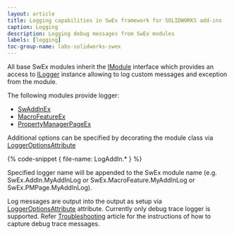 ```yaml
---
layout: article
title: Logging capabilities in SwEx framework for SOLIDWORKS add-ins
caption: Logging
description: Logging debug messages from SwEx modules
labels: [logging]
toc-group-name: labs-solidworks-swex
---
```

All base SwEx modules inherit the [IModule](https://docs.codestack.net/swex/common/html/T_CodeStack_SwEx_Common_Base_IModule.htm) interface which provides an access to [ILogger](https://docs.codestack.net/swex/common/html/T_CodeStack_SwEx_Common_Diagnostics_ILogger.htm) instance allowing to log custom messages and exception from the module.

The following modules provide logger:

* [SwAddInEx](https://docs.codestack.net/swex/add-in/html/T_CodeStack_SwEx_AddIn_SwAddInEx.htm)
* [MacroFeatureEx](https://docs.codestack.net/swex/macro-feature/html/T_CodeStack_SwEx_MacroFeature_MacroFeatureEx.htm)
* [PropertyManagerPageEx](https://docs.codestack.net/swex/pmpage/html/T_CodeStack_SwEx_PMPage_PropertyManagerPageEx_2.htm)

Additional options can be specified by decorating the module class via [LoggerOptionsAttribute](https://docs.codestack.net/swex/common/html/M_CodeStack_SwEx_Common_Attributes_LoggerOptionsAttribute__ctor.htm)

{% code-snippet { file-name: LogAddIn.* } %}

Specified logger name will be appended to the SwEx module name (e.g. SwEx.AddIn.MyAddInLog or SwEx.MacroFeature.MyAddInLog or SwEx.PMPage.MyAddInLog).

Log messages are output into the output as setup via [LoggerOptionsAttribute](https://docs.codestack.net/swex/common/html/M_CodeStack_SwEx_Common_Attributes_LoggerOptionsAttribute__ctor.htm) attribute. Currently only debug trace logger is supported. Refer [Troubleshooting](/labs/solidworks/swex/troubleshooting/) article for the instructions of how to capture debug trace messages.
